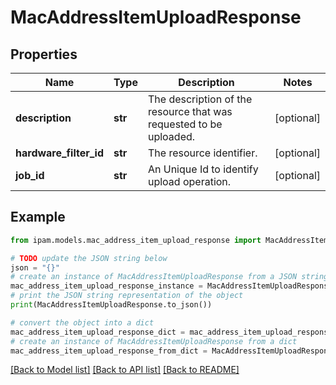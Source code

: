 # MacAddressItemUploadResponse


## Properties

Name | Type | Description | Notes
------------ | ------------- | ------------- | -------------
**description** | **str** | The description of the resource that was requested to be uploaded. | [optional] 
**hardware_filter_id** | **str** | The resource identifier. | [optional] 
**job_id** | **str** | An Unique Id to identify upload operation. | [optional] 

## Example

```python
from ipam.models.mac_address_item_upload_response import MacAddressItemUploadResponse

# TODO update the JSON string below
json = "{}"
# create an instance of MacAddressItemUploadResponse from a JSON string
mac_address_item_upload_response_instance = MacAddressItemUploadResponse.from_json(json)
# print the JSON string representation of the object
print(MacAddressItemUploadResponse.to_json())

# convert the object into a dict
mac_address_item_upload_response_dict = mac_address_item_upload_response_instance.to_dict()
# create an instance of MacAddressItemUploadResponse from a dict
mac_address_item_upload_response_from_dict = MacAddressItemUploadResponse.from_dict(mac_address_item_upload_response_dict)
```
[[Back to Model list]](../README.md#documentation-for-models) [[Back to API list]](../README.md#documentation-for-api-endpoints) [[Back to README]](../README.md)


